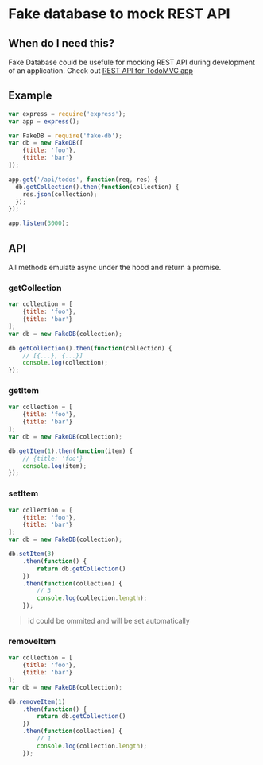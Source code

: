 # Fake database to mock REST API

## When do I need this?

Fake Database could be usefule for mocking REST API during development of an application. Check out [REST API for TodoMVC app](https://github.com/todomvc-js-course/backbone-express-commonjs/blob/master/server/index.js#L14-L36)

## Example

```js
var express = require('express');
var app = express();

var FakeDB = require('fake-db');
var db = new FakeDB([
    {title: 'foo'},
    {title: 'bar'}
]);

app.get('/api/todos', function(req, res) {
  db.getCollection().then(function(collection) {
    res.json(collection);
  });
});

app.listen(3000);
```

## API

All methods emulate async under the hood and return a promise.

### getCollection

```js
var collection = [
    {title: 'foo'},
    {title: 'bar'}
];
var db = new FakeDB(collection);

db.getCollection().then(function(collection) {
    // [{...}, {...}]
    console.log(collection);
});
```

### getItem

```js
var collection = [
    {title: 'foo'},
    {title: 'bar'}
];
var db = new FakeDB(collection);

db.getItem(1).then(function(item) {
    // {title: 'foo'}
    console.log(item);
});
```

### setItem

```js
var collection = [
    {title: 'foo'},
    {title: 'bar'}
];
var db = new FakeDB(collection);

db.setItem(3)
    .then(function() {
        return db.getCollection()
    })
    .then(function(collection) {
        // 3
        console.log(collection.length);
    });
```

> id could be ommited and will be set automatically

### removeItem

```js
var collection = [
    {title: 'foo'},
    {title: 'bar'}
];
var db = new FakeDB(collection);

db.removeItem(1)
    .then(function() {
        return db.getCollection()
    })
    .then(function(collection) {
        // 1
        console.log(collection.length);
    });
```
